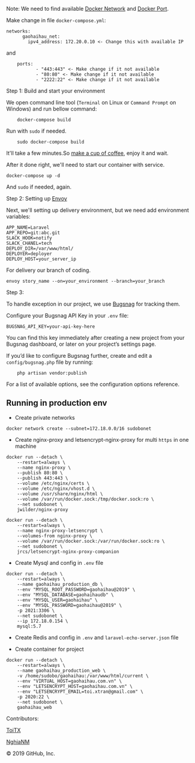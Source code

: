 Note: We need to find available [Docker Network](https://docs.docker.com/v17.09/engine/userguide/networking/) and [Docker Port](https://docs.docker.com/engine/reference/commandline/port/).

Make change in file `docker-compose.yml`:

```
networks:
      gaohaihau_net:
        ipv4_address: 172.20.0.10 <- Change this with available IP

```

and

``` 
    ports:
           - "443:443" <- Make change if it not available
           - "80:80" <- Make change if it not available
           - "2222:22" <- Make change if it not available
```


Step 1:  Build and start your environment

We open command line tool (`Terminal` on Linux or `Command Prompt` on Windows) and run bellow command:

``` 
    docker-compose build
```

Run with `sudo` if needed.

```
    sudo docker-compose build 
```

It'll take a few minutes.So [make a cup of coffee](https://www.google.com/search?q=how+to+make+a+cup+of+coffee&oq=how+to+make+a+cup+of+coffee+&aqs=chrome..69i57j0l5.11214j0j7&sourceid=chrome&ie=UTF-8), enjoy it and wait.

After it done right, we'll need to start our container with service.

``` 
docker-compose up -d
``` 
And `sudo` if needed, again.

Step 2: Setting up [Envoy](https://laravel.com/docs/5.7/envoy)

Next, we'll setting up delivery environment, but we need add environment variables:

``` 
APP_NAME=Laravel
APP_REPO=git:abc.git
SLACK_HOOK=notify
SLACK_CHANEL=tech
DEPLOY_DIR=/var/www/html/
DEPLOYER=deployer
DEPLOY_HOST=your_server_ip
```

For delivery our branch of coding.

```
envoy story_name --on=your_environment --branch=your_branch
```

Step 3:

To handle exception in our project, we use [Bugsnag](https://bugsnag.com) for tracking them.

Configure your Bugsnag API Key in your `.env` file:

```
BUGSNAG_API_KEY=your-api-key-here
```


You can find this key immediately after creating a new project from your Bugsnag dashboard, or later on your project’s settings page.

If you’d like to configure Bugsnag further, create and edit a `config/bugsnag.php` file by running:

```
    php artisan vendor:publish
```

For a list of available options, see the configuration options reference.

## Running in production env
- Create private networks
```
docker network create --subnet=172.18.0.0/16 sudobonet
```

- Create nginx-proxy and letsencrypt-nginx-proxy for multi `https` in one machine
```
docker run --detach \
    --restart=always \
    --name nginx-proxy \
    --publish 80:80 \
    --publish 443:443 \
    --volume /etc/nginx/certs \
    --volume /etc/nginx/vhost.d \
    --volume /usr/share/nginx/html \
    --volume /var/run/docker.sock:/tmp/docker.sock:ro \
    --net sudobonet \
    jwilder/nginx-proxy

docker run --detach \
    --restart=always \
    --name nginx-proxy-letsencrypt \
    --volumes-from nginx-proxy \
    --volume /var/run/docker.sock:/var/run/docker.sock:ro \
    --net sudobonet \
    jrcs/letsencrypt-nginx-proxy-companion
```

- Create Mysql and config in `.env` file
```
docker run --detach \
    --restart=always \
    --name gaohaihau_production_db \
    --env "MYSQL_ROOT_PASSWORD=gaohaihau@2019" \
    --env "MYSQL_DATABASE=gaohaihaudb" \
    --env "MYSQL_USER=gaohaihau" \
    --env "MYSQL_PASSWORD=gaohaihau@2019" \
    -p 2021:3306 \
    --net sudobonet \
    --ip 172.18.0.154 \
    mysql:5.7
```
- Create Redis and config in `.env` and `laravel-echo-server.json` file

- Create container for project
```
docker run --detach \
    --restart=always \
    --name gaohaihau_production_web \
    -v /home/sudobo/gaohaihau:/var/www/html/current \
    --env "VIRTUAL_HOST=gaohaihau.com.vn" \
    --env "LETSENCRYPT_HOST=gaohaihau.com.vn" \
    --env "LETSENCRYPT_EMAIL=toi.xtran@gmail.com" \
    -p 2020:22 \
    --net sudobonet \
    gaohaihau_web
```


Contributors: 

[ToiTX](https://github.com/toixtran)

[NghiaNM](https://github.com/andynguyenm)


© 2019 GitHub, Inc.
